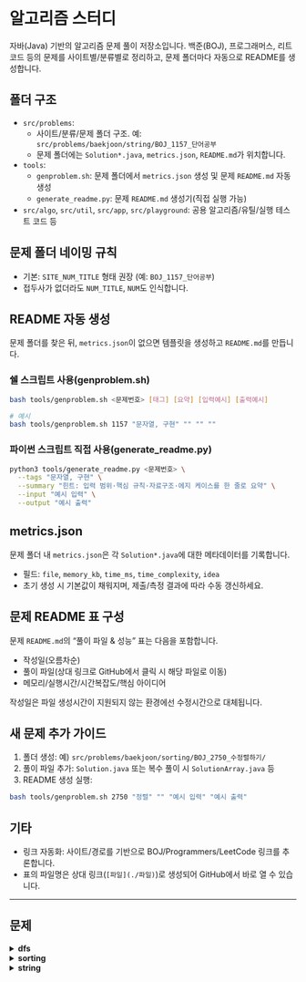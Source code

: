 # 알고리즘 스터디

자바(Java) 기반의 알고리즘 문제 풀이 저장소입니다. 백준(BOJ), 프로그래머스, 리트코드 등의 문제를 사이트별/분류별로 정리하고, 문제 폴더마다 자동으로 README를 생성합니다.

## 폴더 구조

- `src/problems`:
  - 사이트/분류/문제 폴더 구조. 예: `src/problems/baekjoon/string/BOJ_1157_단어공부`
  - 문제 폴더에는 `Solution*.java`, `metrics.json`, `README.md`가 위치합니다.
- `tools`:
  - `genproblem.sh`: 문제 폴더에서 `metrics.json` 생성 및 문제 `README.md` 자동 생성
  - `generate_readme.py`: 문제 `README.md` 생성기(직접 실행 가능)
- `src/algo`, `src/util`, `src/app`, `src/playground`: 공용 알고리즘/유틸/실행 테스트 코드 등

## 문제 폴더 네이밍 규칙

- 기본: `SITE_NUM_TITLE` 형태 권장 (예: `BOJ_1157_단어공부`)
- 접두사가 없더라도 `NUM_TITLE`, `NUM`도 인식합니다.

## README 자동 생성

문제 폴더를 찾은 뒤, `metrics.json`이 없으면 템플릿을 생성하고 `README.md`를 만듭니다.

### 쉘 스크립트 사용(genproblem.sh)

```bash
bash tools/genproblem.sh <문제번호> [태그] [요약] [입력예시] [출력예시]

# 예시
bash tools/genproblem.sh 1157 "문자열, 구현" "" "" ""
```

### 파이썬 스크립트 직접 사용(generate_readme.py)

```bash
python3 tools/generate_readme.py <문제번호> \
  --tags "문자열, 구현" \
  --summary "힌트: 입력 범위·핵심 규칙·자료구조·에지 케이스를 한 줄로 요약" \
  --input "예시 입력" \
  --output "예시 출력"
```

## metrics.json

문제 폴더 내 `metrics.json`은 각 `Solution*.java`에 대한 메타데이터를 기록합니다.

- 필드: `file`, `memory_kb`, `time_ms`, `time_complexity`, `idea`
- 초기 생성 시 기본값이 채워지며, 제출/측정 결과에 따라 수동 갱신하세요.

## 문제 README 표 구성

문제 `README.md`의 “풀이 파일 & 성능” 표는 다음을 포함합니다.

- 작성일(오름차순)
- 풀이 파일(상대 링크로 GitHub에서 클릭 시 해당 파일로 이동)
- 메모리/실행시간/시간복잡도/핵심 아이디어

작성일은 파일 생성시간이 지원되지 않는 환경에선 수정시간으로 대체됩니다.

## 새 문제 추가 가이드

1. 폴더 생성: 예) `src/problems/baekjoon/sorting/BOJ_2750_수정렬하기/`
2. 풀이 파일 추가: `Solution.java` 또는 복수 풀이 시 `SolutionArray.java` 등
3. README 생성 실행:

```bash
bash tools/genproblem.sh 2750 "정렬" "" "예시 입력" "예시 출력"
```

## 기타

- 링크 자동화: 사이트/경로를 기반으로 BOJ/Programmers/LeetCode 링크를 추론합니다.
- 표의 파일명은 상대 링크(`[파일](./파일)`)로 생성되어 GitHub에서 바로 열 수 있습니다.


---

<!-- AUTO_INDEX:START -->

## 문제

<details>
<summary><strong>dfs</strong></summary>

<details>
<summary>BOJ 6443 애너그램</summary>

| 업데이트 | 파일 이름 | 문제 링크 |
|---|---|---|
| [2025-09-16 12:04:01](./src/problems/baekjoon/dfs/BOJ_6443_애너그램) | [Solution.java](./src/problems/baekjoon/dfs/BOJ_6443_애너그램/Solution.java) | [문제 링크](https://www.acmicpc.net/problem/6443) |
</details>

</details>

<details>
<summary><strong>sorting</strong></summary>

<details>
<summary>BOJ 1181 단어정렬</summary>

| 업데이트 | 파일 이름 | 문제 링크 |
|---|---|---|
| [2025-09-14 13:16:20](./src/problems/baekjoon/sorting/BOJ_1181_단어정렬/README.md) | [Solution.java](./src/problems/baekjoon/sorting/BOJ_1181_단어정렬/Solution.java) | [문제 링크](https://www.acmicpc.net/problem/1181) |
</details>

<details>
<summary>BOJ 2751 단어정렬2</summary>

| 업데이트 | 파일 이름 | 문제 링크 |
|---|---|---|
| [2025-09-14 13:16:32](./src/problems/baekjoon/sorting/BOJ_2751_단어정렬2) | [Solution.java](./src/problems/baekjoon/sorting/BOJ_2751_단어정렬2/Solution.java) | [문제 링크](https://www.acmicpc.net/problem/2751) |
</details>

<details>
<summary>BOJ 2750 수정렬하기</summary>

| 업데이트 | 파일 이름 | 문제 링크 |
|---|---|---|
| [2025-09-14 13:16:10](./src/problems/baekjoon/sorting/BOJ_2750_수정렬하기) | [Solution.java](./src/problems/baekjoon/sorting/BOJ_2750_수정렬하기/Solution.java) | [문제 링크](https://www.acmicpc.net/problem/2750) |
</details>

</details>

<details>
<summary><strong>string</strong></summary>

<details>
<summary>BOJ 1157 단어공부</summary>

| 업데이트 | 파일 이름 | 문제 링크 |
|---|---|---|
| [2025-09-14 13:12:13](./src/problems/baekjoon/string/BOJ_1157_단어공부/README.md) | [SolutionArray.java](./src/problems/baekjoon/string/BOJ_1157_단어공부/SolutionArray.java) | [문제 링크](https://www.acmicpc.net/problem/1157) |
| [2025-09-14 13:12:19](./src/problems/baekjoon/string/BOJ_1157_단어공부/README.md) | [SolutionHashMap.java](./src/problems/baekjoon/string/BOJ_1157_단어공부/SolutionHashMap.java) | [문제 링크](https://www.acmicpc.net/problem/1157) |
</details>

<details>
<summary>BOJ 6996 애너그램</summary>

| 업데이트 | 파일 이름 | 문제 링크 |
|---|---|---|
| [2025-09-16 15:29:39](./src/problems/baekjoon/string/BOJ_6996_애너그램/README.md) | [Solution.java](./src/problems/baekjoon/string/BOJ_6996_애너그램/Solution.java) | [문제 링크](https://www.acmicpc.net/problem/6996) |
</details>

<details>
<summary>BOJ 1919 에너그램</summary>

| 업데이트 | 파일 이름 | 문제 링크 |
|---|---|---|
| [2025-09-17 19:13:28](./src/problems/baekjoon/string/BOJ_1919_에너그램/README.md) | [Solution.java](./src/problems/baekjoon/string/BOJ_1919_에너그램/Solution.java) | [문제 링크](https://www.acmicpc.net/problem/1919) |
</details>

</details>

<!-- AUTO_INDEX:END -->
